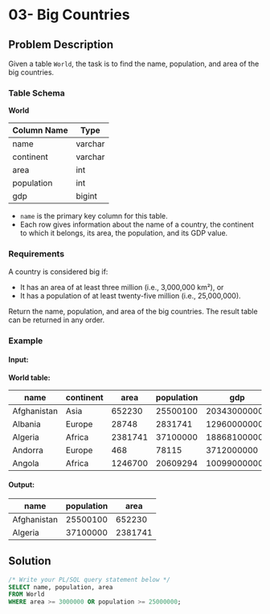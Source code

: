 # 03- Big Countries
## Problem Description

Given a table `World`, the task is to find the name, population, and area of the big countries.

### Table Schema

**World**

| Column Name | Type    |
|-------------|---------|
| name        | varchar |
| continent   | varchar |
| area        | int     |
| population  | int     |
| gdp         | bigint  |

- `name` is the primary key column for this table.
- Each row gives information about the name of a country, the continent to which it belongs, its area, the population, and its GDP value.

### Requirements

A country is considered big if:
- It has an area of at least three million (i.e., 3,000,000 km²), or
- It has a population of at least twenty-five million (i.e., 25,000,000).

Return the name, population, and area of the big countries. The result table can be returned in any order.

### Example

#### Input:

**World table:**

| name        | continent | area    | population | gdp          |
|-------------|-----------|---------|------------|--------------|
| Afghanistan | Asia      | 652230  | 25500100   | 20343000000  |
| Albania     | Europe    | 28748   | 2831741    | 12960000000  |
| Algeria     | Africa    | 2381741 | 37100000   | 188681000000 |
| Andorra     | Europe    | 468     | 78115      | 3712000000   |
| Angola      | Africa    | 1246700 | 20609294   | 100990000000 |

#### Output:

| name        | population | area    |
|-------------|------------|---------|
| Afghanistan | 25500100   | 652230  |
| Algeria     | 37100000   | 2381741 |

## Solution

```sql
/* Write your PL/SQL query statement below */
SELECT name, population, area 
FROM World
WHERE area >= 3000000 OR population >= 25000000;
```